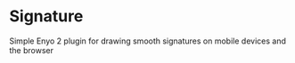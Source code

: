 Signature
=========

Simple Enyo 2 plugin for drawing smooth signatures on mobile devices and the browser